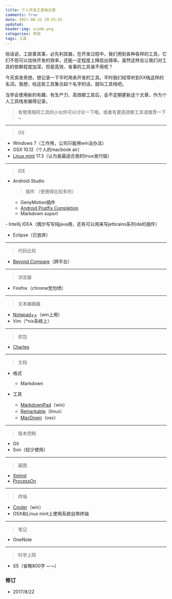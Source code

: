 ```yaml
---
title: 个人开发工具栈记录
comments: true
date: 2017-08-22 19:55:01
updated:
header-img: xcode.png
categories: 其他
tags: 工具
---
```



俗话说，工欲善其事，必先利其器，在开发过程中，我们用到各种各样的工具，它们不但可以加快开发的效率，还能一定程度上降低出错率。虽然这样会让我们对工具的依赖程度加深，但是高效、省事的工具谁不用呢？

今天突发奇想，想记录一下平时用来开发的工具。平时我们经常听到XX栈这样的名词，我想，给这些工具集合起个名字的话，就叫工具栈吧。

当学会使用新的有趣、有生产力、高效额工具后，会不定期更新这个文章，作为个人工具栈发展得记录。

> 有使用相同工具的小伙伴可以讨论一下哦，或者有更高效额工具请推荐一下~

---


> OS

-  Windows 7（工作用，公司只能用win没办法）
-  OSX 10.12（个人的macbook air）
-  [Linux mint](https://www.linuxmint.com/) 17.3（认为是最适合我的linux发行版）

---

> IDE

- Android Studio
	> 插件 （使用得比较多的）

	- GenyMotion插件
	- [Android Postfix Completion](https://github.com/takahirom/android-postfix-plugin)
	- Markdown suport
<p>
- Intellij IDEA（偶尔写写纯java用，还有可以用来写jetbrains系列ide的插件）

- Eclipse（已放弃）

---

> 代码比较

- [Beyond Compare](http://www.scootersoftware.com/download.php)（跨平台）

---

> 浏览器

- Firefox（chrome党勿喷）

---

> 文本编辑器

- [Notepad++](https://notepad-plus-plus.org/)（win上用）
- Vim（*nix系统上）

---

> 抓包

- [Charles](https://www.charlesproxy.com/)

---

> 文档

- 格式
	- Markdown

- 工具
	- [MarkdownPad](https://markdownpad.com/)（win）
	- [Remarkable](http://remarkableapp.github.io/)（linux）
	- [MacDown](http://macdown.uranusjr.com/)（osx）

---

> 版本控制

- Git
- Svn（较少使用）

---

> 画图

- [Xmind](http://www.xmind.net/)
- [ProcessOn](https://www.processon.com/)

---

> 终端

- [Cmder](http://cmder.net/)（win）
- OSX和Linux mint上使用系统自带终端

---

> 笔记

- OneNote

---

> 科学上网

- SS（省略800字 ~-~）




### 修订

- 2017/8/22 
